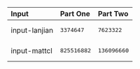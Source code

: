| Input | Part One | Part Two |
|:---|:---|:---|
|input-lanjian|<pre>3374647</pre>|<pre>7623322</pre>|
|input-mattcl|<pre>825516882</pre>|<pre>136096660</pre>|